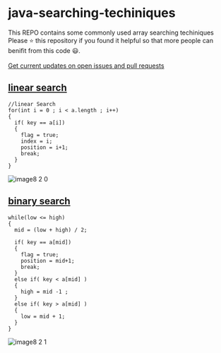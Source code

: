# java-searching-techiniques

This REPO contains some commonly used array searching techiniques
<br />Please ⭐ this repository if you found it helpful so that more people can benifit from this code 😃.
<br />
<br />
[Get current updates on open issues and pull requests]

## [linear search]
```
//linear Search 
for(int i = 0 ; i < a.length ; i++)
{
  if( key == a[i])
  {
    flag = true; 
    index = i; 
    position = i+1;
    break;
  }
} 
```
![image8 2 0](https://user-images.githubusercontent.com/76808676/105989215-ce8bed80-60c6-11eb-8fa4-e1d0d2ef5db3.png)


## [binary search]
```
while(low <= high)
{
  mid = (low + high) / 2;
            
  if( key == a[mid])
  {
    flag = true;
    position = mid+1;
    break;
  }
  else if( key < a[mid] ) 
  {
    high = mid -1 ;
  }
  else if( key > a[mid] )
  {
    low = mid + 1;
  }  
}
```
![image8 2 1](https://user-images.githubusercontent.com/76808676/105989216-cfbd1a80-60c6-11eb-8da9-2cdc5046eb0d.png)



[linear search]: https://github.com/voyager2005/java-searching-techiniques/blob/main/linearSearch.java
[binary search]: https://github.com/voyager2005/java-searching-techiniques/blob/main/binarySearch.java
[Get current updates on open issues and pull requests]: https://github.com/voyager2005/java-searching-techiniques/pulse/monthly
